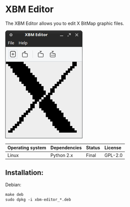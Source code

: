 # XBM Editor

The XBM Editor allows you to edit X BitMap graphic files.

!["Screenshot of the XBM Editor"](https://github.com/ikem-krueger/xbm-editor/blob/master/Screenshot.png)

| Operating system | Dependencies         | Status | License |
| :--------------- | :------------------- | :----- | :------ |
| Linux            | Python 2.x           | Final  | GPL-2.0 |

## Installation:

Debian:

```
make deb
sudo dpkg -i xbm-editor_*.deb
```
